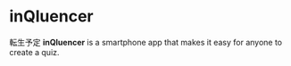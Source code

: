 # inQluencer
転生予定
**inQluencer** is a smartphone app that makes it easy for anyone to create a quiz.
